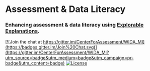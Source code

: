 Assessment & Data Literacy
==========================

### Enhancing assessment & data literacy using [Explorable Explanations](http://explorableexplanations.com/).

[![Join the chat at https://gitter.im/CenterForAssessment/WIDA_MI](https://badges.gitter.im/Join%20Chat.svg)](https://gitter.im/CenterForAssessment/WIDA_MI?utm_source=badge&utm_medium=badge&utm_campaign=pr-badge&utm_content=badge) [![License](http://img.shields.io/badge/license-GPL%203-brightgreen.svg?style=flat)](https://github.com/CenterForAssessment/WIDA_MI/blob/master/LICENSE.md)


